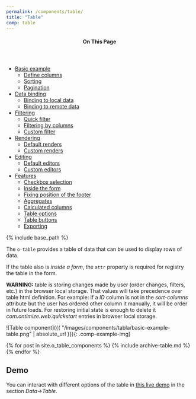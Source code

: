 ```yaml
---
permalink: /components/table/
title: "Table"
comp: table
---
```


<aside class="sidebar__right">
  <nav class="toc">
    <header><h4 class="nav__title"><i class="fa fa-file-alt"></i> On This Page</h4></header>
    <ul class="toc__menu" id="markdown-toc">
      <li><a href="#basic-example" id="markdown-toc-overview">Basic example</a>
        <ul>
          <li><a href="#define-columns" id="markdown-toc-overview">Define columns</a></li>
          <li><a href="#sorting">Sorting</a></li>
          <li><a href="#pagination">Pagination</a></li>
        </ul>
      </li>
      <li><a href="#data-binding" id="markdown-toc-overview">Data binding</a>
        <ul>
          <li><a href="#binding-to-local-data" id="markdown-toc-overview">Binding to local data</a></li>
          <li><a href="#binding-to-remote-data">Binding to remote data</a></li>
        </ul>
      </li>
        <li><a href="#filtering">Filtering </a>
          <ul>
            <li><a href="#general-filtering">Quick filter</a></li>
            <li><a href="#filtering-by-columns">Filtering by columns</a></li>
            <li><a href="#custom-filter">Custom filter</a></li>
          </ul>
      </li>
      <li><a href="#rendering" id="markdown-toc-overview">Rendering</a>
        <ul>
          <li><a href="#rendering">Default renders </a></li>
          <li><a href="#customazing-template">Custom renders </a></li>
        </ul>
      </li>
      <li><a href="#editing" id="markdown-toc-overview">Editing</a>
        <ul>
          <li><a href="#default-editors">Default editors </a></li>
          <li><a href="#custom-editors">Custom editors </a></li>
        </ul>
      </li>
      <li><a href="#checkbox-selection" id="markdown-toc-overview">Features</a>
        <ul>
          <li><a href="#checkbox-selection">Checkbox selection </a></li>
          <li><a href="#inside-the-form">Inside the form </a></li>
          <li><a href="#fixing-position-of-the-footer">Fixing position of the footer </a></li>
          <li><a href="#aggregates">Aggregates </a></li>
          <li><a href="#calculated-columns">Calculated columns </a></li>
          <li><a href="#table-options" id="markdown-toc-overview">Table options</a></li>
          <li><a href="#table-buttons" id="markdown-toc-overview">Table buttons</a></li>
          <li><a href="#exporting" id="markdown-toc-overview">Exporting</a></li>
        </ul>
      </li>
    </ul>
  </nav>
</aside>

{% include base_path %}

The `o-table` provides a table of data that can be used to display rows of data.

If the table also is *inside a form*, the `attr` property is required for registry the table in the form. 

<div class="notice--warning" markdown="1">

  **WARNING:** table is storing changes made by user (order changes, filters, etc.) in the browser local storage. That values will take precedence over table html definition.
  For example: if a *ID* column is not in the *sort-columns* attribute but the user has ordered
  other column it manually, it will be order in future loads. For restoring initial state is enough to
  delete it *com.ontimize.web.quickstart* entries in browser local storage.

</div>

![Table component]({{ "/images/components/tabla/basic-example-table.png" | absolute_url }}){: .comp-example-img}



{% for post in site.o_table_components %}
  {% include archive-table.md %}
{% endfor %}


## Demo

You can interact with different options of the table in <a href="https://ontimizeweb.github.io/ontimize-web-ngx-playground/">this live demo</a> in the section *Data->Table*.